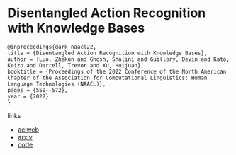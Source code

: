 # Disentangled Action Recognition with Knowledge Bases

```
@inproceedings{dark_naacl22,
title = {Disentangled Action Recognition with Knowledge Bases},
author = {Luo, Zhekun and Ghosh, Shalini and Guillory, Devin and Kato, Keizo and Darrell, Trevor and Xu, Huijuan},
booktitle = {Proceedings of the 2022 Conference of the North American Chapter of the Association for Computational Linguistics: Human Language Technologies (NAACL)},
pages = {559--572},
year = {2022}
}
```

links
- [aclweb](https://www.aclweb.org/anthology/2022.naacl-main.41/)
- [arxiv](https://arxiv.org/abs/2207.01708)
- [code](https://github.com/airmachine/DARK)
